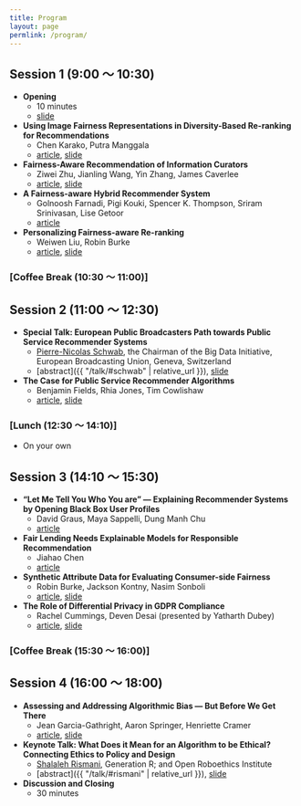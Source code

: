 ```yaml
---
title: Program
layout: page
permlink: /program/
---
```


## Session 1 (9:00 〜 10:30)

* **Opening** 
	* 10 minutes
	* [slide](opening.pdf)
* **Using Image Fairness Representations in Diversity-Based Re-ranking for Recommendations**
    * Chen Karako, Putra Manggala
    * [article](https://arxiv.org/abs/1809.03577), [slide](fatrec2018-karako-slide.pdf)
* **Fairness-Aware Recommendation of Information Curators**
    * Ziwei Zhu, Jianling Wang, Yin Zhang, James Caverlee
    * [article](https://arxiv.org/abs/1809.03040), [slide](fatrec-zhu-slide.pdf)
* **A Fairness-aware Hybrid Recommender System**
    * Golnoosh Farnadi, Pigi Kouki, Spencer K. Thompson, Sriram Srinivasan, Lise Getoor
    * [article](https://arxiv.org/abs/1809.09030)
* **Personalizing Fairness-aware Re-ranking**
    * Weiwen Liu, Robin Burke
    * [article](https://arxiv.org/abs/1809.02921), [slide](fatrec2018-liu-slide.pdf)

### [Coffee Break (10:30 〜 11:00)]

## Session 2 (11:00 〜 12:30)

* **Special Talk: European Public Broadcasters Path towards Public Service Recommender Systems**
	* [Pierre-Nicolas Schwab](http://www.intotheminds.com/blog/en/), the Chairman of the Big Data Initiative, European Broadcasting Union, Geneva, Switzerland
	* [abstract]({{ "/talk/#schwab" | relative_url }}), [slide](https://www.intotheminds.com/blog/en/fatrec-2018-keynote-on-public-service-recommendation-algorithms/)
* **The Case for Public Service Recommender Algorithms**
    * Benjamin Fields, Rhia Jones, Tim Cowlishaw
    * [article](fatrec2018-fields.pdf), [slide](https://speakerdeck.com/bfields/the-case-for-public-service-recommender-algorithms)

### [Lunch (12:30 〜 14:10)]

* On your own

## Session 3 (14:10 〜 15:30)

* **“Let Me Tell You Who You are” — Explaining Recommender Systems by Opening Black Box User Profiles**
    * David Graus, Maya Sappelli, Dung Manh Chu
    * [article](fatrec2018-graus.pdf)
* **Fair Lending Needs Explainable Models for Responsible Recommendation**
    * Jiahao Chen
    * [article](https://arxiv.org/abs/1809.04684)
* **Synthetic Attribute Data for Evaluating Consumer-side Fairness**
    * Robin Burke, Jackson Kontny, Nasim Sonboli
    * [article](https://arxiv.org/abs/1809.04199), [slide](fatrec2018-burkei-slide.pdf)
* **The Role of Differential Privacy in GDPR Compliance**
    * Rachel Cummings, Deven Desai (presented by Yatharth Dubey)
    * [article](fatrec2018-cummings.pdf), [slide](fatrec2018-cummings-slide.pdf)

### [Coffee Break (15:30 〜 16:00)]

## Session 4 (16:00 〜 18:00)

* **Assessing and Addressing Algorithmic Bias — But Before We Get There**
    * Jean Garcia-Gathright, Aaron Springer, Henriette Cramer
    * [article](https://arxiv.org/abs/1809.03332), [slide](fatrec2018-garciagathright-slide.pdf)
* **Keynote Talk: What Does it Mean for an Algorithm to be Ethical? Connecting Ethics to Policy and Design**
	* [Shalaleh Rismani](http://www.shalalehrismani.com), Generation R; and Open Roboethics Institute
	* [abstract]({{ "/talk/#rismani" | relative_url }}), [slide](fatrec2018-rismani-slide.pdf)
* **Discussion and Closing**
	* 30 minutes
